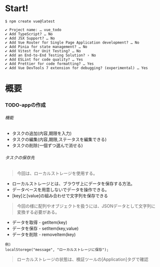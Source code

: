 # Start!
``` bash:bash
$ npm create vue@latest

✔ Project name: … vue_todo
✔ Add TypeScript? … No 
✔ Add JSX Support? … No 
✔ Add Vue Router for Single Page Application development? … No 
✔ Add Pinia for state management? … No 
✔ Add Vitest for Unit Testing? … No 
✔ Add an End-to-End Testing Solution? › No
✔ Add ESLint for code quality? … Yes
✔ Add Prettier for code formatting? … Yes
✔ Add Vue DevTools 7 extension for debugging? (experimental) … Yes
```


# 概要
### TODO-appの作成
###### 機能
* タスクの追加(内容,期限を入力)
* タスクの編集(内容,期限,ステータスを編集できる)
* タスクの削除(一個ずつ選んで消せる)

###### タスクの保存先
> 今回は、ローカルストレージを使用する。
* ローカルストレージとは、ブラウザ上にデータを保存する方法。
* データベースを用意しないでデータを操作できる。
* [key]と[value]の組み合わせで文字列を保存できる
> 今回の様に配列やオブジェクトを扱うには、JSONデータとして文字列に変換する必要がある。

* データを取得 - getItem(key)
* データを保存 - setItem(key,value)
* データを削除 - removeItem(key)
```
例)
localStorege("message", "ローカルストレージに保存");
```
> ローカルストレージの状態は、検証ツールの[Application]タグで確認
